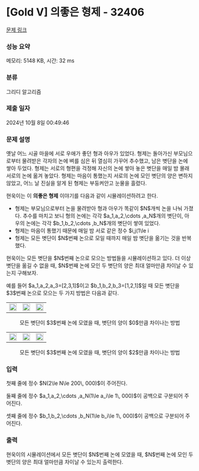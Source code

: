 # [Gold V] 의좋은 형제 - 32406 

[문제 링크](https://www.acmicpc.net/problem/32406) 

### 성능 요약

메모리: 5148 KB, 시간: 32 ms

### 분류

그리디 알고리즘

### 제출 일자

2024년 10월 8일 00:49:46

### 문제 설명

<p>옛날 어느 시골 마을에 서로 우애가 좋던 형과 아우가 있었다. 형제는 돌아가신 부모님으로부터 물려받은 각자의 논에 벼를 심은 뒤 열심히 가꾸어 추수했고, 남은 볏단을 논에 쌓아 두었다. 형제는 서로의 형편을 걱정해 자신의 논에 쌓아 놓은 볏단을 매일 밤 몰래 서로의 논에 옮겨 놓았다. 형제는 마음이 통했는지 서로의 논에 모인 볏단의 양은 변하지 않았고, 어느 날 진실을 알게 된 형제는 부둥켜안고 눈물을 흘렸다.</p>

<p>현욱이는 이 <strong>의좋은 형제</strong> 이야기를 다음과 같이 시뮬레이션하려고 한다.</p>

<ul>
	<li>형제는 부모님으로부터 논을 물려받아 형과 아우가 똑같이 $N$개씩 논을 나눠 가졌다. 추수를 마치고 보니 형의 논에는 각각 $a_1,a_2,\cdots ,a_N$개의 볏단이, 아우의 논에는 각각 $b_1,b_2,\cdots ,b_N$개의 볏단이 쌓여 있었다.</li>
	<li>형제는 마음이 통했기 때문에 매일 밤 서로 같은 정수 $i,j(1\le i<j\le N)$를 정해서 자신의 $i$번째 논의 볏단을 상대의 $j$번째 논에 옮겨 놓았다. 볏단을 옮기기 전에 형제의 $i,j$번째 논에는 아직 볏단이 쌓여 있어야 한다.</li>
	<li>형제는 모든 볏단이 $N$번째 논으로 모일 때까지 매일 밤 볏단을 옮기는 것을 반복했다.</li>
</ul>

<p>현욱이는 모든 볏단을 $N$번째 논으로 모으는 방법들을 시뮬레이션하고 있다. 더 이상 볏단을 옮길 수 없을 때, $N$번째 논에 모인 두 볏단의 양은 최대 얼마만큼 차이날 수 있는지 구해보자.</p>

<p>예를 들어 $a_1,a_2,a_3=[2,3,1]$이고 $b_1,b_2,b_3=[1,2,1]$일 때 모든 볏단을 $3$번째 논으로 모으는 두 가지 방법은 다음과 같다.</p>

<table align="center" border="0" cellpadding="1" cellspacing="1" class="table table-bordered" style="max-width: 800px; width:100%" summary="모든 볏단이 3번째 논에 모였을 때, 볏단의 양이 0만큼 차이나는 방법">
	<tbody>
		<tr>
			<td style="text-align: center;"><img alt="" src="" style="height: auto; width: 100%;"></td>
			<td style="text-align: center;"><img alt="" src="" style="height: auto; width: 100%;"></td>
			<td style="text-align: center;"><img alt="" src="" style="height: auto; width: 100%;"></td>
		</tr>
	</tbody>
</table>

<p style="text-align: center;">모든 볏단이 $3$번째 논에 모였을 때, 볏단의 양이 $0$만큼 차이나는 방법</p>

<table align="center" border="0" cellpadding="1" cellspacing="1" class="table table-bordered" style="max-width: 800px; width:100%" summary="모든 볏단이  3번째 논에 모였을 때, 볏단의 양이  2만큼 차이나는 방법">
	<tbody>
		<tr>
			<td><img alt="" src="" style="height: auto; width: 100%;"></td>
			<td><img alt="" src="" style="height: auto; width: 100%;"></td>
			<td><img alt="" src="" style="height: auto; width: 100%;"></td>
		</tr>
	</tbody>
</table>

<p style="text-align: center;">모든 볏단이 $3$번째 논에 모였을 때, 볏단의 양이 $2$만큼 차이나는 방법</p>

### 입력 

 <p>첫째 줄에 정수 $N(2\le N\le 200\, 000)$이 주어진다.</p>

<p>둘째 줄에 정수 $a_1,a_2,\cdots ,a_N(1\le a_i\le 1\, 000)$이 공백으로 구분되어 주어진다.</p>

<p>셋째 줄에 정수 $b_1,b_2,\cdots ,b_N(1\le b_i\le 1\, 000)$이 공백으로 구분되어 주어진다.</p>

### 출력 

 <p>현욱이의 시뮬레이션에서 모든 볏단이 $N$번째 논에 모였을 때, $N$번째 논에 모인 두 볏단의 양은 최대 얼마만큼 차이날 수 있는지 출력한다.</p>

